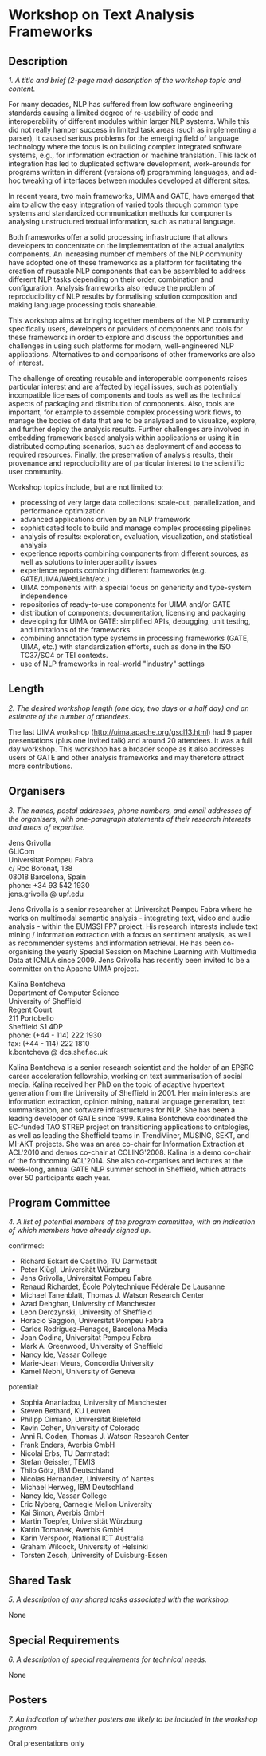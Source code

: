 Workshop on Text Analysis Frameworks
====================================

Description
-----------
 _1. A title and brief (2-page max) description of the workshop topic and content._

 
For many decades, NLP has suffered from low software engineering standards causing a limited degree of re-usability of code and interoperability of different modules within larger NLP systems. While this did not really hamper success in limited task areas (such as implementing a parser), it caused serious problems for the emerging field of language technology where the focus is on building complex integrated software systems, e.g., for information extraction or machine translation. This lack of integration has led to duplicated software development, work-arounds for programs written in different (versions of) programming languages, and ad-hoc tweaking of interfaces between modules developed at different sites.

In recent years, two main frameworks, UIMA and GATE, have emerged that aim to allow the easy integration of varied tools through common type systems and standardized communication methods for components analysing unstructured textual information, such as natural language.

Both frameworks offer a solid processing infrastructure that allows developers to concentrate on the implementation of the actual analytics components. An increasing number of members of the NLP community have adopted one of these frameworks as a platform for facilitating the creation of reusable NLP components that can be assembled to address different NLP tasks depending on their order, combination and configuration. Analysis frameworks also reduce the problem of reproducibility of NLP results by formalising solution composition and making language processing tools shareable.

This workshop aims at bringing together members of the NLP community specifically users, developers or providers of components and tools for these frameworks in order to explore and discuss the opportunities and challenges in using such platforms for modern, well-engineered NLP applications. Alternatives to and comparisons of other frameworks are also of interest.

The challenge of creating reusable and interoperable components raises particular interest and are affected by legal issues, such as potentially incompatible licenses of components and tools as well as the technical aspects of packaging and distribution of components. Also, tools are important, for example to assemble complex processing work flows, to manage the bodies of data that are to be analysed and to visualize, explore, and further deploy the analysis results. Further challenges are involved in embedding framework based analysis within applications or using it in distributed computing scenarios, such as deployment of and access to required resources. Finally, the preservation of analysis results, their provenance and reproducibility are of particular interest to the scientific user community.

Workshop topics include, but are not limited to: 
* processing of very large data collections: scale-out, parallelization, and performance optimization
* advanced applications driven by an NLP framework
* sophisticated tools to build and manage complex processing pipelines
* analysis of results: exploration, evaluation, visualization, and statistical analysis
* experience reports combining components from different sources, as well as solutions to interoperability issues
* experience reports combining different frameworks (e.g. GATE/UIMA/WebLicht/etc.)
* UIMA components with a special focus on genericity and type-system independence
* repositories of ready-to-use components for UIMA and/or GATE
* distribution of components: documentation, licensing and packaging
* developing for UIMA or GATE: simplified APIs, debugging, unit testing, and limitations of the frameworks
* combining annotation type systems in processing frameworks (GATE, UIMA, etc.) with standardization efforts, such as done in the ISO TC37/SC4 or TEI contexts.
* use of NLP frameworks in real-world "industry" settings
 
Length
------
 _2. The desired workshop length (one day, two days or a half day) and an estimate of the number of attendees._

The last UIMA workshop (http://uima.apache.org/gscl13.html) had 9 paper presentations (plus one invited talk) and around 20 attendees.  It was a full day workshop.  This workshop has a broader scope as it also addresses users of GATE and other analysis frameworks and may therefore attract more contributions.
 
Organisers
----------
 _3. The names, postal addresses, phone numbers, and email addresses of the organisers, with one-paragraph statements of their research interests and areas of expertise._

Jens Grivolla  
GLiCom  
Universitat Pompeu Fabra  
c/ Roc Boronat, 138  
08018 Barcelona, Spain  
phone: +34 93 542 1930  
jens.grivolla @ upf.edu  

Jens Grivolla is a senior researcher at Universitat Pompeu Fabra where he works on multimodal semantic analysis - integrating text, video and audio analysis - within the EUMSSI FP7 project. His research interests include text mining / information extraction with a focus on sentiment analysis, as well as recommender systems and information retrieval.  He has been co-organising the yearly Special Session on Machine Learning with Multimedia Data at ICMLA since 2009.  Jens Grivolla has recently been invited to be a committer on the Apache UIMA project.

Kalina Bontcheva  
Department of Computer Science  
University of Sheffield  
Regent Court  
211 Portobello  
Sheffield S1 4DP  
phone: (+44 - 114) 222 1930  
fax: (+44 - 114) 222 1810  
k.bontcheva @ dcs.shef.ac.uk  

Kalina Bontcheva is a senior research scientist and the holder of an EPSRC career acceleration fellowship, working on text summarisation of social media. Kalina received her PhD on the topic of adaptive hypertext generation from the University of Sheffield in 2001. Her main interests are information extraction, opinion mining, natural language generation, text summarisation, and software infrastructures for NLP. She has been a leading developer of GATE since 1999. Kalina Bontcheva coordinated the EC-funded TAO STREP project on transitioning applications to ontologies, as well as leading the Sheffield teams in TrendMiner, MUSING, SEKT, and MI-AKT projects. She was an area co-chair for Information Extraction at ACL'2010 and demos co-chair at COLING'2008. Kalina is a demo co-chair of the forthcoming ACL'2014. She also co-organises and lectures at the week-long, annual GATE NLP summer school in Sheffield, which attracts over 50 participants each year.

Program Committee
-----------------
 _4. A list of potential members of the program committee, with an indication of which members have already signed up._

confirmed:
* Richard Eckart de Castilho, TU Darmstadt
* Peter Klügl, Universität Würzburg
* Jens Grivolla, Universitat Pompeu Fabra
* Renaud Richardet, École Polytechnique Fédérale De Lausanne
* Michael Tanenblatt, Thomas J. Watson Research Center
* Azad Dehghan, University of Manchester
* Leon Derczynski, University of Sheffield
* Horacio Saggion, Universitat Pompeu Fabra
* Carlos Rodríguez-Penagos, Barcelona Media
* Joan Codina, Universitat Pompeu Fabra
* Mark A. Greenwood, University of Sheffield
* Nancy Ide, Vassar College
* Marie-Jean Meurs, Concordia University
* Kamel Nebhi, University of Geneva

potential:
* Sophia Ananiadou, University of Manchester
* Steven Bethard, KU Leuven
* Philipp Cimiano, Universität Bielefeld
* Kevin Cohen, University of Colorado
* Anni R. Coden, Thomas J. Watson Research Center
* Frank Enders, Averbis GmbH
* Nicolai Erbs, TU Darmstadt
* Stefan Geissler, TEMIS
* Thilo Götz, IBM Deutschland
* Nicolas Hernandez, University of Nantes
* Michael Herweg, IBM Deutschland
* Nancy Ide, Vassar College
* Eric Nyberg, Carnegie Mellon University
* Kai Simon, Averbis GmbH
* Martin Toepfer, Universität Würzburg
* Katrin Tomanek, Averbis GmbH
* Karin Verspoor, National ICT Australia
* Graham Wilcock, University of Helsinki
* Torsten Zesch, University of Duisburg-Essen

Shared Task
-----------
 _5. A description of any shared tasks associated with the workshop._
 
None

Special Requirements
---
 _6. A description of special requirements for technical needs._
 
None

Posters
---
 _7. An indication of whether posters are likely to be included in the workshop program._
 
Oral presentations only
